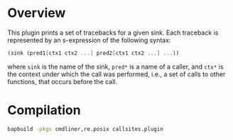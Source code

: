 # Overview

This plugin prints a set of tracebacks for a given sink. Each
traceback is represented by an s-expression of the following
syntax:
```scheme
(sink (pred1[ctx1 ctx2 ...] pred2[ctx1 ctx2 ...] ...))
```
where `sink` is the name of the sink, `pred*` is a name of a
caller, and `ctx*` is the context under which the call was performed,
i.e., a set of calls to other functions, that occurs before the call.


# Compilation
```sh
bapbuild -pkgs cmdliner,re.posix callsites.plugin
```

